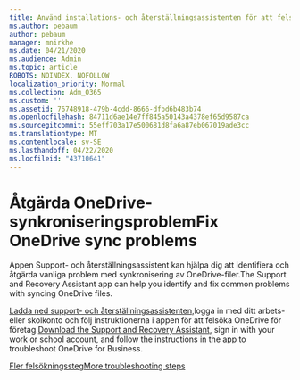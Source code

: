 ```yaml
---
title: Använd installations- och återställningsassistenten för att felsöka OneDrive för företag
ms.author: pebaum
author: pebaum
manager: mnirkhe
ms.date: 04/21/2020
ms.audience: Admin
ms.topic: article
ROBOTS: NOINDEX, NOFOLLOW
localization_priority: Normal
ms.collection: Adm_O365
ms.custom: ''
ms.assetid: 76748918-479b-4cdd-8666-dfbd6b483b74
ms.openlocfilehash: 84711d6ae14e7ff845a50143a4378ef65d9587ca
ms.sourcegitcommit: 55eff703a17e500681d8fa6a87eb067019ade3cc
ms.translationtype: MT
ms.contentlocale: sv-SE
ms.lasthandoff: 04/22/2020
ms.locfileid: "43710641"
---
```

# <a name="fix-onedrive-sync-problems"></a><span data-ttu-id="fcbfc-102">Åtgärda OneDrive-synkroniseringsproblem</span><span class="sxs-lookup"><span data-stu-id="fcbfc-102">Fix OneDrive sync problems</span></span>

<span data-ttu-id="fcbfc-103">Appen Support- och återställningsassistent kan hjälpa dig att identifiera och åtgärda vanliga problem med synkronisering av OneDrive-filer.</span><span class="sxs-lookup"><span data-stu-id="fcbfc-103">The Support and Recovery Assistant app can help you identify and fix common problems with syncing OneDrive files.</span></span> 
  
<span data-ttu-id="fcbfc-104">[Ladda ned support- och återställningsassistenten,](https://aka.ms/sara)logga in med ditt arbets- eller skolkonto och följ instruktionerna i appen för att felsöka OneDrive för företag.</span><span class="sxs-lookup"><span data-stu-id="fcbfc-104">[Download the Support and Recovery Assistant](https://aka.ms/sara), sign in with your work or school account, and follow the instructions in the app to troubleshoot OneDrive for Business.</span></span> 
  
[<span data-ttu-id="fcbfc-105">Fler felsökningssteg</span><span class="sxs-lookup"><span data-stu-id="fcbfc-105">More troubleshooting steps</span></span>](https://go.microsoft.com/fwlink/?linkid=872097)
  

